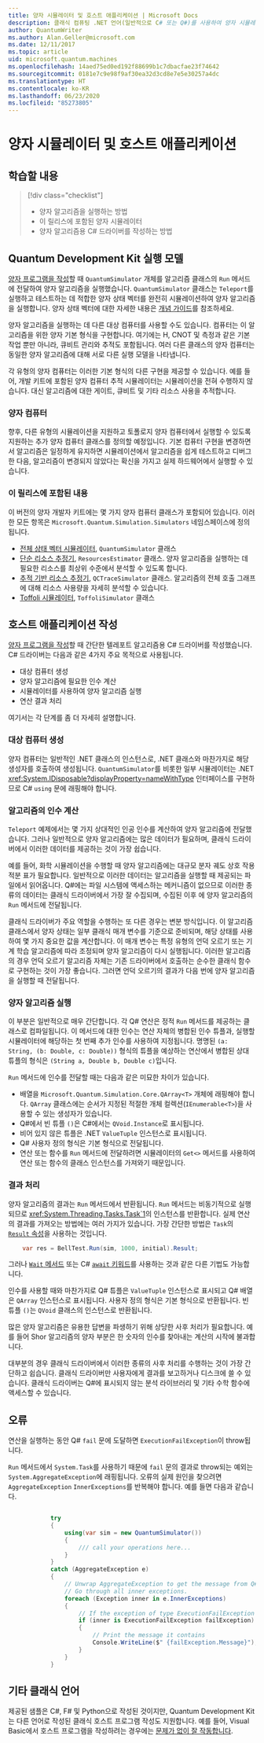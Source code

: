 ```yaml
---
title: 양자 시뮬레이터 및 호스트 애플리케이션 | Microsoft Docs
description: 클래식 컴퓨팅 .NET 언어(일반적으로 C# 또는 Q#)를 사용하여 양자 시뮬레이터을 구동하는 방법을 설명합니다.
author: QuantumWriter
ms.author: Alan.Geller@microsoft.com
ms.date: 12/11/2017
ms.topic: article
uid: microsoft.quantum.machines
ms.openlocfilehash: 14aed75ed0ed192f88699b1c7dbacfae23f74642
ms.sourcegitcommit: 0181e7c9e98f9af30ea32d3cd8e7e5e30257a4dc
ms.translationtype: HT
ms.contentlocale: ko-KR
ms.lasthandoff: 06/23/2020
ms.locfileid: "85273805"
---
```

# <a name="quantum-simulators-and-host-applications"></a>양자 시뮬레이터 및 호스트 애플리케이션

## <a name="what-youll-learn"></a>학습할 내용

> [!div class="checklist"]
> * 양자 알고리즘을 실행하는 방법
> * 이 릴리스에 포함된 양자 시뮬레이터
> * 양자 알고리즘용 C# 드라이버를 작성하는 방법

## <a name="the-quantum-development-kit-execution-model"></a>Quantum Development Kit 실행 모델

[양자 프로그램을 작성](xref:microsoft.quantum.write-program)할 때 `QuantumSimulator` 개체를 알고리즘 클래스의 `Run` 메서드에 전달하여 양자 알고리즘을 실행했습니다.
`QuantumSimulator` 클래스는 `Teleport`를 실행하고 테스트하는 데 적합한 양자 상태 벡터를 완전히 시뮬레이션하여 양자 알고리즘을 실행합니다.
양자 상태 벡터에 대한 자세한 내용은 [개념 가이드](xref:microsoft.quantum.concepts.intro)를 참조하세요.

양자 알고리즘을 실행하는 데 다른 대상 컴퓨터를 사용할 수도 있습니다.
컴퓨터는 이 알고리즘을 위한 양자 기본 형식을 구현합니다.
여기에는 H, CNOT 및 측정과 같은 기본 작업 뿐만 아니라, 큐비트 관리와 추적도 포함됩니다.
여러 다른 클래스의 양자 컴퓨터는 동일한 양자 알고리즘에 대해 서로 다른 실행 모델을 나타냅니다.

각 유형의 양자 컴퓨터는 이러한 기본 형식의 다른 구현을 제공할 수 있습니다.
예를 들어, 개발 키트에 포함된 양자 컴퓨터 추적 시뮬레이터는 시뮬레이션을 전혀 수행하지 않습니다.
대신 알고리즘에 대한 게이트, 큐비트 및 기타 리소스 사용을 추적합니다.

### <a name="quantum-machines"></a>양자 컴퓨터

향후, 다른 유형의 시뮬레이션을 지원하고 토폴로지 양자 컴퓨터에서 실행할 수 있도록 지원하는 추가 양자 컴퓨터 클래스를 정의할 예정입니다.
기본 컴퓨터 구현을 변경하면서 알고리즘은 일정하게 유지하면 시뮬레이션에서 알고리즘을 쉽게 테스트하고 디버그한 다음, 알고리즘이 변경되지 않았다는 확신을 가지고 실제 하드웨어에서 실행할 수 있습니다.

### <a name="whats-included-in-this-release"></a>이 릴리스에 포함된 내용

이 버전의 양자 개발자 키트에는 몇 가지 양자 컴퓨터 클래스가 포함되어 있습니다.
이러한 모든 항목은 `Microsoft.Quantum.Simulation.Simulators` 네임스페이스에 정의됩니다.

* [전체 상태 벡터 시뮬레이터](xref:microsoft.quantum.machines.full-state-simulator), `QuantumSimulator` 클래스
* [단순 리소스 추정기](xref:microsoft.quantum.machines.resources-estimator), `ResourcesEstimator` 클래스. 양자 알고리즘을 실행하는 데 필요한 리소스를 최상위 수준에서 분석할 수 있도록 합니다.
* [추적 기반 리소스 추정기](xref:microsoft.quantum.machines.qc-trace-simulator.intro), `QCTraceSimulator` 클래스. 알고리즘의 전체 호출 그래프에 대해 리소스 사용량을 자세히 분석할 수 있습니다.
* [Toffoli 시뮬레이터](xref:microsoft.quantum.machines.toffoli-simulator), `ToffoliSimulator` 클래스

## <a name="writing-a-host-application"></a>호스트 애플리케이션 작성

[양자 프로그램을 작성](xref:microsoft.quantum.write-program)할 때 간단한 텔레포트 알고리즘용 C# 드라이버를 작성했습니다. C# 드라이버는 다음과 같은 4가지 주요 목적으로 사용됩니다.

* 대상 컴퓨터 생성
* 양자 알고리즘에 필요한 인수 계산
* 시뮬레이터를 사용하여 양자 알고리즘 실행
* 연산 결과 처리

여기서는 각 단계를 좀 더 자세히 설명합니다.

### <a name="constructing-the-target-machine"></a>대상 컴퓨터 생성

양자 컴퓨터는 일반적인 .NET 클래스의 인스턴스로, .NET 클래스와 마찬가지로 해당 생성자를 호출하여 생성됩니다.
`QuantumSimulator`를 비롯한 일부 시뮬레이터는 .NET <xref:System.IDisposable?displayProperty=nameWithType> 인터페이스를 구현하므로 C# `using` 문에 래핑해야 합니다.

### <a name="computing-arguments-for-the-algorithm"></a>알고리즘의 인수 계산

`Teleport` 예제에서는 몇 가지 상대적인 인공 인수를 계산하여 양자 알고리즘에 전달했습니다.
그러나 일반적으로 양자 알고리즘에는 많은 데이터가 필요하며, 클래식 드라이버에서 이러한 데이터를 제공하는 것이 가장 쉽습니다.

예를 들어, 화학 시뮬레이션을 수행할 때 양자 알고리즘에는 대규모 분자 궤도 상호 작용 적분 표가 필요합니다.
일반적으로 이러한 데이터는 알고리즘을 실행할 때 제공되는 파일에서 읽어옵니다.
Q#에는 파일 시스템에 액세스하는 메커니즘이 없으므로 이러한 종류의 데이터는 클래식 드라이버에서 가장 잘 수집되며, 수집된 이후 에 양자 알고리즘의 `Run` 메서드에 전달됩니다.

클래식 드라이버가 주요 역할을 수행하는 또 다른 경우는 변분 방식입니다.
이 알고리즘 클래스에서 양자 상태는 일부 클래식 매개 변수를 기준으로 준비되며, 해당 상태를 사용하여 몇 가지 중요한 값을 계산합니다.
이 매개 변수는 특정 유형의 언덕 오르기 또는 기계 학습 알고리즘에 따라 조정되며 양자 알고리즘이 다시 실행됩니다.
이러한 알고리즘의 경우 언덕 오르기 알고리즘 자체는 기존 드라이버에서 호출하는 순수한 클래식 함수로 구현하는 것이 가장 좋습니다. 그러면 언덕 오르기의 결과가 다음 번에 양자 알고리즘을 실행할 때 전달됩니다.

### <a name="running-the-quantum-algorithm"></a>양자 알고리즘 실행

이 부분은 일반적으로 매우 간단합니다.
각 Q# 연산은 정적 `Run` 메서드를 제공하는 클래스로 컴파일됩니다.
이 메서드에 대한 인수는 연산 자체의 병합된 인수 튜플과, 실행할 시뮬레이터에 해당하는 첫 번째 추가 인수를 사용하여 지정됩니다. 명명된 `(a: String, (b: Double, c: Double))` 형식의 튜플을 예상하는 연산에서 병합된 상대 튜플의 형식은 `(String a, Double b, Double c)`입니다.


`Run` 메서드에 인수를 전달할 때는 다음과 같은 미묘한 차이가 있습니다.

* 배열을 `Microsoft.Quantum.Simulation.Core.QArray<T>` 개체에 래핑해야 합니다.
    `QArray` 클래스에는 순서가 지정된 적절한 개체 컬렉션(`IEnumerable<T>`)을 사용할 수 있는 생성자가 있습니다.
* Q#에서 빈 튜플 `()`은 C#에서는 `QVoid.Instance`로 표시됩니다.
* 비어 있지 않은 튜플은 .NET `ValueTuple` 인스턴스로 표시됩니다.
* Q# 사용자 정의 형식은 기본 형식으로 전달됩니다.
* 연산 또는 함수를 `Run` 메서드에 전달하려면 시뮬레이터의 `Get<>` 메서드를 사용하여 연산 또는 함수의 클래스 인스턴스를 가져와기 때문입니다.

### <a name="processing-the-results"></a>결과 처리

양자 알고리즘의 결과는 `Run` 메서드에서 반환됩니다.
`Run` 메서드는 비동기적으로 실행되므로 <xref:System.Threading.Tasks.Task`1>의 인스턴스를 반환합니다.
실제 연산의 결과를 가져오는 방법에는 여러 가지가 있습니다. 가장 간단한 방법은 `Task`의 [`Result` 속성](https://docs.microsoft.com/dotnet/api/system.threading.tasks.task-1.result)을 사용하는 것입니다.

```csharp
    var res = BellTest.Run(sim, 1000, initial).Result;
```
그러나  [`Wait` 메서드](https://docs.microsoft.com/dotnet/api/system.threading.tasks.task.wait) 또는 C# [`await` 키워드](https://docs.microsoft.com/dotnet/csharp/language-reference/keywords/await)를 사용하는 것과 같은 다른 기법도 가능합니다.

인수를 사용할 때와 마찬가지로 Q# 튜플은 `ValueTuple` 인스턴스로 표시되고 Q# 배열은 `QArray` 인스턴스로 표시됩니다.
사용자 정의 형식은 기본 형식으로 반환됩니다.
빈 튜플 `()`는 `QVoid` 클래스의 인스턴스로 반환됩니다.

많은 양자 알고리즘은 유용한 답변을 파생하기 위해 상당한 사후 처리가 필요합니다.
예를 들어 Shor 알고리즘의 양자 부분은 한 숫자의 인수를 찾아내는 계산의 시작에 불과합니다.

대부분의 경우 클래식 드라이버에서 이러한 종류의 사후 처리를 수행하는 것이 가장 간단하고 쉽습니다.
클래식 드라이버만 사용자에게 결과를 보고하거나 디스크에 쓸 수 있습니다.
클래식 드라이버는 Q#에 표시되지 않는 분석 라이브러리 및 기타 수학 함수에 액세스할 수 있습니다.


## <a name="failures"></a>오류

연산을 실행하는 동안 Q# `fail` 문에 도달하면 `ExecutionFailException`이 throw됩니다.

`Run` 메서드에서 `System.Task`를 사용하기 때문에 `fail` 문의 결과로 throw되는 예외는 `System.AggregateException`에 래핑됩니다.
오류의 실제 원인을 찾으려면 `AggregateException` 
`InnerExceptions`를 반복해야 합니다. 예를 들면 다음과 같습니다.

```csharp

            try
            {
                using(var sim = new QuantumSimulator())
                {
                    /// call your operations here...
                }
            }
            catch (AggregateException e)
            {
                // Unwrap AggregateException to get the message from Q# fail statement.
                // Go through all inner exceptions.
                foreach (Exception inner in e.InnerExceptions)
                {
                    // If the exception of type ExecutionFailException
                    if (inner is ExecutionFailException failException)
                    {
                        // Print the message it contains
                        Console.WriteLine($" {failException.Message}");
                    }
                }
            }
```

## <a name="other-classical-languages"></a>기타 클래식 언어

제공된 샘플은 C#, F# 및 Python으로 작성된 것이지만, Quantum Development Kit는 다른 언어로 작성된 클래식 호스트 프로그램 작성도 지원합니다.
예를 들어, Visual Basic에서 호스트 프로그램을 작성하려는 경우에는 [문제가 없이 잘 작동합니다](https://github.com/tcNickolas/MiscQSharp/blob/master/Quantum_VBNet/README.md#using-q-with-visual-basic-net).

